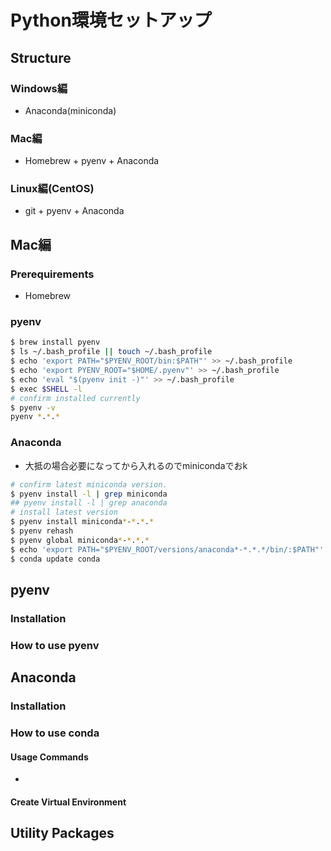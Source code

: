 # Python環境セットアップ
## Structure
### Windows編
- Anaconda(miniconda)

### Mac編
- Homebrew + pyenv + Anaconda

### Linux編(CentOS)
- git + pyenv + Anaconda

## Mac編
### Prerequirements
- Homebrew

### pyenv
```bash
$ brew install pyenv
$ ls ~/.bash_profile || touch ~/.bash_profile
$ echo 'export PATH="$PYENV_ROOT/bin:$PATH"' >> ~/.bash_profile
$ echo 'export PYENV_ROOT="$HOME/.pyenv"' >> ~/.bash_profile
$ echo 'eval "$(pyenv init -)"' >> ~/.bash_profile
$ exec $SHELL -l
# confirm installed currently
$ pyenv -v
pyenv *.*.*
```

### Anaconda
- 大抵の場合必要になってから入れるのでminicondaでおk

```bash
# confirm latest miniconda version.
$ pyenv install -l | grep miniconda
## pyenv install -l | grep anaconda
# install latest version
$ pyenv install miniconda*-*.*.*
$ pyenv rehash
$ pyenv global miniconda*-*.*.*
$ echo 'export PATH="$PYENV_ROOT/versions/anaconda*-*.*.*/bin/:$PATH"' >> ~/.bashrc
$ conda update conda
```



## pyenv
### Installation
### How to use pyenv

## Anaconda
### Installation
### How to use conda
#### Usage Commands
-

#### Create Virtual Environment

## Utility Packages
